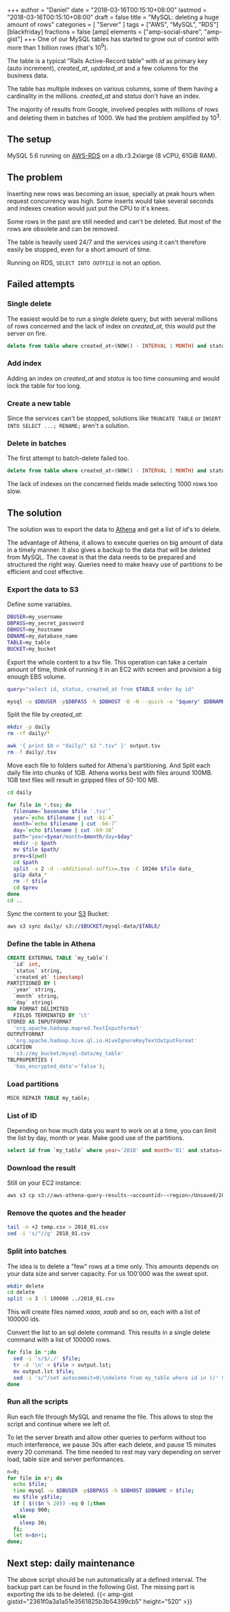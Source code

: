 +++
author = "Daniel"
date = "2018-03-16T00:15:10+08:00"
lastmod = "2018-03-16T00:15:10+08:00"
draft = false
title = "MySQL: deleting a huge amount of rows"
categories = [
  "Server"
]
tags = ["AWS", "MySQL", "RDS"]
[blackfriday]
  fractions = false
[amp]
  elements = ["amp-social-share", "amp-gist"]
+++
One of our MySQL tables has started to grow out of control with more than 1 billion rows (that's 10<sup>9</sup>).

The table is a typical "Rails Active-Record table" with *id* as primary key (auto increment), *created_at*, *updated_at* and a few columns for the business data.

The table has multiple indexes on various columns, some of them having a cardinality in the millions. *created_at* and *status* don't have an index.

The majority of results from Google, involved peoples with millions of rows and deleting them in batches of 1000. We had the problem amplified by 10<sup>3</sup>.

## The setup
MySQL 5.6 running on [AWS-RDS](https://aws.amazon.com/rds/) on a db.r3.2xlarge (8 vCPU, 61GiB RAM).

## The problem
Inserting new rows was becoming an issue, specially at peak hours when request concurrency was high. Some inserts would take several seconds and indexes creation would just put the CPU to it's knees.

Some rows in the past are still needed and can't be deleted. But most of the rows are obsolete and can be removed.

The table is heavily used 24/7 and the services using it can't therefore easily be stopped, even for a short amount of time.

Running on RDS, `SELECT INTO OUTFILE` is not an option.

## Failed attempts
### Single delete
The easiest would be to run a single delete query, but with several millions of rows concerned and the lack of index on *created_at*, this would put the server on fire.
```sql
delete from table where created_at<(NOW() - INTERVAL 1 MONTH) and status='obsolete';
```

### Add index
Adding an index on *created_at* and *status* is too time consuming and would lock the table for too long.

### Create a new table
Since the services can't be stopped, solutions like `TRUNCATE TABLE` or `INSERT INTO SELECT ...; RENAME;` aren't a solution.

### Delete in batches
The first attempt to batch-delete failed too.
```sql
delete from table where created_at<(NOW() - INTERVAL 1 MONTH) and status='obsolete' order by id limit 1000;
```
The lack of indexes on the concerned fields made selecting 1000 rows too slow.

## The solution
The solution was to export the data to [Athena](https://aws.amazon.com/athena/) and get a list of id's to delete.

The advantage of Athena, it allows to execute queries on big amount of data in a timely manner. It also gives a backup to the data that will be deleted from MySQL.
The caveat is that the data needs to be prepared and structured the right way. Queries need to make heavy use of partitions to be efficient and cost effective.

### Export the data to S3

Define some variables.
```bash
DBUSER=my_username
DBPASS=my_secret_password
DBHOST=my_hostname
DBNAME=my_database_name
TABLE=my_table
BUCKET=my_bucket
```
Export the whole content to a tsv file. This operation can take a certain amount of time, think of running it in an EC2 with screen and provision a big enough EBS volume.
```bash
query="select id, status, created_at from $TABLE order by id"

mysql -u $DBUSER -p$DBPASS -h $DBHOST -B -N --quick -e "$query" $DBNAME > output.tsv
```
Split the file by *created_at*:
```bash
mkdir -p daily
rm -rf daily/*

awk '{ print $0 > "daily/" $3 ".tsv" }' output.tsv
rm -f daily/.tsv
```
Move each file to folders suited for Athena's partitioning. And Split each daily file into chunks of 1GB. Athena works best with files around 100MB. 1GB text files will result in gzipped files of 50-100 MB.
```bash
cd daily

for file in *.tsv; do
  filename=`basename $file '.tsv'`
  year=`echo $filename | cut -b1-4`
  month=`echo $filename | cut -b6-7`
  day=`echo $filename | cut -b9-10`
  path="year=$year/month=$month/day=$day"
  mkdir -p $path
  mv $file $path/
  prev=$(pwd)
  cd $path
  split -a 2 -d --additional-suffix=.tsv -C 1024m $file data_
  gzip data_*
  rm -f $file
  cd $prev
done
cd ..
```
Sync the content to your [S3](https://aws.amazon.com/s3/) Bucket:
```bash
aws s3 sync daily/ s3://$BUCKET/mysql-data/$TABLE/
```
### Define the table in Athena
```sql
CREATE EXTERNAL TABLE `my_table`(
  `id` int,
  `status` string,
  `created_at` timestamp)
PARTITIONED BY (
  `year` string,
  `month` string,
  `day` string)
ROW FORMAT DELIMITED
  FIELDS TERMINATED BY '\t'
STORED AS INPUTFORMAT
  'org.apache.hadoop.mapred.TextInputFormat'
OUTPUTFORMAT
  'org.apache.hadoop.hive.ql.io.HiveIgnoreKeyTextOutputFormat'
LOCATION
  's3://my_bucket/mysql-data/my_table'
TBLPROPERTIES (
  'has_encrypted_data'='false');
```
### Load partitions
```sql
MSCK REPAIR TABLE my_table;
```
### List of ID
Depending on how much data you want to work on at a time, you can limit the list by day, month or year. Make good use of the partitions.
```sql
select id from `my_table` where year='2018' and month='01' and status='obsolete' order by id;
```
### Download the result
Still on your EC2 instance:
```bash
aws s3 cp s3://aws-athena-query-results-<accountid>-<region>/Unsaved/2018/03/15/<uuid>.csv temp.csv
```
### Remove the quotes and the header
```bash
tail -n +2 temp.csv > 2018_01.csv
sed -i 's/"//g' 2018_01.csv
```
### Split into batches
The idea is to delete a "few" rows at a time only. This amounts depends on your data size and server capacity. For us 100'000 was the sweat spot.
```bash
mkdir delete
cd delete
split -a 3 -l 100000 ../2018_01.csv
```
This will create files named *xaaa*, *xaab* and so on, each with a list of 100000 ids.

Convert the list to an sql delete command. This results in a single delete command with a list of 100000 rows.
```bash
for file in *;do
  sed -i 's/$/,/' $file;
  tr -d '\n' < $file > output.lst;
  mv output.lst $file;
  sed -i 's/^/set autocommit=0;\ndelete from my_table where id in (/' $file;sed -i 's/,$/);\ncommit;/' $file;
done
```
### Run all the scripts
Run each file through MySQL and rename the file. This allows to stop the script and continue where we left of.

To let the server breath and allow other queries to perform without too much interference, we pause 30s after each delete, and pause 15 minutes every 20 command.
The time needed to rest may vary depending on server load, table size and server performances.
```bash
n=0;
for file in x*; do
  echo $file;
  time mysql -u $DBUSER -p$DBPASS -h $DBHOST $DBNAME < $file;
  mv $file y$file;
  if [ $(($n % 20)) -eq 0 ];then
    sleep 900;
  else
    sleep 30;
  fi;
  let n=$n+1;
done;
```
## Next step: daily maintenance
The above script should be run automatically at a defined interval. The backup part can be found in the following Gist. The missing part is exporting the ids to be deleted.
{{< amp-gist gistid="2361f0a3a1a51e3561825b3b54399cb5" height="520" >}}
